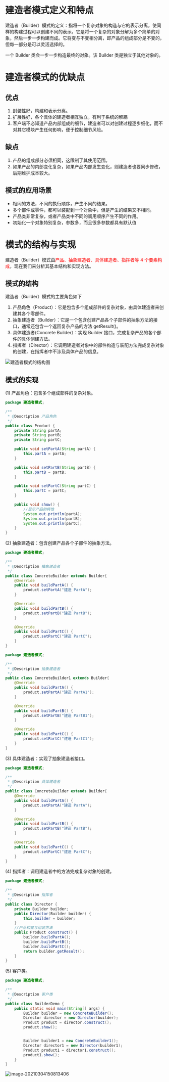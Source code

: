 

#  建造者模式定义和特点

建造者（Builder）模式的定义：指将一个复杂对象的构造与它的表示分离，使同样的构建过程可以创建不同的表示。它是将一个复杂的对象分解为多个简单的对象，然后一步一步构建而成。它将变与不变相分离，即产品的组成部分是不变的，但每一部分是可以灵活选择的。

一个 Builder 类会一步一步构造最终的对象。该 Builder 类是独立于其他对象的。

# 建造者模式的优缺点

## 优点

1. 封装性好，构建和表示分离。
2. 扩展性好，各个具体的建造者相互独立，有利于系统的解耦
3. 客户端不必知道产品内部组成的细节，建造者可以对创建过程逐步细化，而不对其它模块产生任何影响，便于控制细节风险。

## 缺点

1. 产品的组成部分必须相同，这限制了其使用范围。
2. 如果产品的内部变化复杂，如果产品内部发生变化，则建造者也要同步修改，后期维护成本较大。

## 模式的应用场景

- 相同的方法，不同的执行顺序，产生不同的结果。
- 多个部件或零件，都可以装配到一个对象中，但是产生的结果又不相同。
- 产品类非常复杂，或者产品类中不同的调用顺序产生不同的作用。
- 初始化一个对象特别复杂，参数多，而且很多参数都具有默认值

# 模式的结构与实现

建造者（Builder）模式由<font color=red>产品、抽象建造者、具体建造者、指挥者等 4 个要素构成</font>，现在我们来分析其基本结构和实现方法。

## 模式的结构

建造者（Builder）模式的主要角色如下

1. 产品角色（Product）：它是包含多个组成部件的复杂对象，由具体建造者来创建其各个零部件。
2. 抽象建造者（Builder）：它是一个包含创建产品各个子部件的抽象方法的接口，通常还包含一个返回复杂产品的方法 getResult()。
3. 具体建造者(Concrete Builder）：实现 Builder 接口，完成复杂产品的各个部件的具体创建方法。
4. 指挥者（Director）：它调用建造者对象中的部件构造与装配方法完成复杂对象的创建，在指挥者中不涉及具体产品的信息。

![建造者模式的结构图](https://gitee.com/CNRF/image/raw/master/img/20210304144916.png)

## 模式的实现

(1) 产品角色：包含多个组成部件的复杂对象。

```java
package 建造者模式;

/**
 * @Description 产品角色
 */
public class Product {
    private String partA;
    private String partB;
    private String partC;

    public void setPartA(String partA) {
        this.partA = partA;
    }

    public void setPartB(String partB) {
        this.partB = partB;
    }

    public void setPartC(String partC) {
        this.partC = partC;
    }

    public void show() {
        //显示产品的特性
        System.out.println(partA);
        System.out.println(partB);
        System.out.println(partC);
    }
}

```

(2) 抽象建造者：包含创建产品各个子部件的抽象方法。

```java
package 建造者模式;

/**
 * @Description 抽象建造者
 */
public class ConcreteBuilder extends Builder{
    @Override
    public void buildPartA() {
        product.setPartA("建造 PartA");
    }

    @Override
    public void buildPartB() {
        product.setPartB("建造 PartB");
    }

    @Override
    public void buildPartC() {
        product.setPartC("建造 PartC");
    }
}

```

```java
package 建造者模式;

/**
 * @Description 抽象建造者
 */
public class ConcreteBuilder1 extends Builder{
    @Override
    public void buildPartA() {
        product.setPartA("建造 PartA1");
    }

    @Override
    public void buildPartB() {
        product.setPartB("建造 PartB1");
    }

    @Override
    public void buildPartC() {
        product.setPartC("建造 PartC1");
    }
}

```

(3) 具体建造者：实现了抽象建造者接口。

```java
package 建造者模式;

/**
 * @Description 具体建造者
 */
public class ConcreteBuilder extends Builder{
    @Override
    public void buildPartA() {
        product.setPartA("建造 PartA");
    }

    @Override
    public void buildPartB() {
        product.setPartB("建造 PartB");
    }

    @Override
    public void buildPartC() {
        product.setPartC("建造 PartC");
    }
}

```

(4) 指挥者：调用建造者中的方法完成复杂对象的创建。

```java
package 建造者模式;

/**
 * @Description 指挥者
 */
public class Director {
    private Builder builder;
    public Director(Builder builder) {
        this.builder = builder;
    }
    //产品构建与组装方法
    public Product construct() {
        builder.buildPartA();
        builder.buildPartB();
        builder.buildPartC();
        return builder.getResult();
    }
}

```

(5) 客户类。

```java
package 建造者模式;

/**
 * @Description 客户类
 */
public class BuilderDemo {
    public static void main(String[] args) {
        Builder builder = new ConcreteBuilder();
        Director director = new Director(builder);
        Product product = director.construct();
        product.show();


        Builder builder1 = new ConcreteBuilder1();
        Director director1 = new Director(builder1);
        Product product1 = director1.construct();
        product1.show();
    }
}

```

![image-20210304150813406](https://gitee.com/CNRF/image/raw/master/img/20210304150813.png)